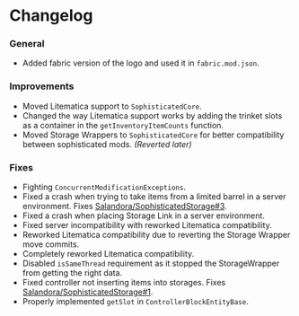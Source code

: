 # Changelog

### General
- Added fabric version of the logo and used it in `fabric.mod.json`.

### Improvements
- Moved Litematica support to `SophisticatedCore`.
- Changed the way Litematica support works by adding the trinket slots as a container in the `getInventoryItemCounts` function.
- Moved Storage Wrappers to `SophisticatedCore` for better compatibility between sophisticated mods. *(Reverted later)*

### Fixes
- Fighting `ConcurrentModificationExceptions`.
- Fixed a crash when trying to take items from a limited barrel in a server environment. Fixes [Salandora/SophisticatedStorage#3](https://github.com/Salandora/SophisticatedStorage/issues/3).
- Fixed a crash when placing Storage Link in a server environment.
- Fixed server incompatibility with reworked Litematica compatibility.
- Reworked Litematica compatibility due to reverting the Storage Wrapper move commits.
- Completely reworked Litematica compatibility.
- Disabled `isSameThread` requirement as it stopped the StorageWrapper from getting the right data.
- Fixed controller not inserting items into storages. Fixes [Salandora/SophisticatedStorage#1](https://github.com/Salandora/SophisticatedStorage/issues/1).
- Properly implemented `getSlot` in `ControllerBlockEntityBase`.